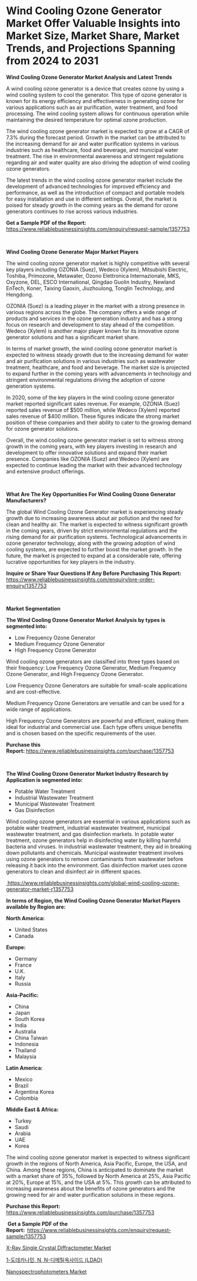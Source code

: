 <p><h1>Wind Cooling Ozone Generator Market Offer Valuable Insights into Market Size, Market Share, Market Trends, and Projections Spanning from 2024 to 2031</h1></p><p><strong>Wind Cooling Ozone Generator Market Analysis and Latest Trends</strong></p>
<p><p>A wind cooling ozone generator is a device that creates ozone by using a wind cooling system to cool the generator. This type of ozone generator is known for its energy efficiency and effectiveness in generating ozone for various applications such as air purification, water treatment, and food processing. The wind cooling system allows for continuous operation while maintaining the desired temperature for optimal ozone production.</p><p>The wind cooling ozone generator market is expected to grow at a CAGR of 7.3% during the forecast period. Growth in the market can be attributed to the increasing demand for air and water purification systems in various industries such as healthcare, food and beverage, and municipal water treatment. The rise in environmental awareness and stringent regulations regarding air and water quality are also driving the adoption of wind cooling ozone generators.</p><p>The latest trends in the wind cooling ozone generator market include the development of advanced technologies for improved efficiency and performance, as well as the introduction of compact and portable models for easy installation and use in different settings. Overall, the market is poised for steady growth in the coming years as the demand for ozone generators continues to rise across various industries.</p></p>
<p><strong>Get a Sample PDF of the Report:&nbsp;</strong> <a href="https://www.reliablebusinessinsights.com/enquiry/request-sample/1357753">https://www.reliablebusinessinsights.com/enquiry/request-sample/1357753</a></p>
<p>&nbsp;</p>
<p><strong>Wind Cooling Ozone Generator Major Market Players</strong></p>
<p><p>The wind cooling ozone generator market is highly competitive with several key players including OZONIA (Suez), Wedeco (Xylem), Mitsubishi Electric, Toshiba, Primozone, Metawater, Ozono Elettronica Internazionale, MKS, Oxyzone, DEL, ESCO International, Qingdao Guolin Industry, Newland EnTech, Koner, Taixing Gaoxin, Jiuzhoulong, Tonglin Technology, and Hengdong.</p><p>OZONIA (Suez) is a leading player in the market with a strong presence in various regions across the globe. The company offers a wide range of products and services in the ozone generation industry and has a strong focus on research and development to stay ahead of the competition. Wedeco (Xylem) is another major player known for its innovative ozone generator solutions and has a significant market share.</p><p>In terms of market growth, the wind cooling ozone generator market is expected to witness steady growth due to the increasing demand for water and air purification solutions in various industries such as wastewater treatment, healthcare, and food and beverage. The market size is projected to expand further in the coming years with advancements in technology and stringent environmental regulations driving the adoption of ozone generation systems.</p><p>In 2020, some of the key players in the wind cooling ozone generator market reported significant sales revenue. For example, OZONIA (Suez) reported sales revenue of $500 million, while Wedeco (Xylem) reported sales revenue of $400 million. These figures indicate the strong market position of these companies and their ability to cater to the growing demand for ozone generator solutions.</p><p>Overall, the wind cooling ozone generator market is set to witness strong growth in the coming years, with key players investing in research and development to offer innovative solutions and expand their market presence. Companies like OZONIA (Suez) and Wedeco (Xylem) are expected to continue leading the market with their advanced technology and extensive product offerings.</p></p>
<p>&nbsp;</p>
<p><strong>What Are The Key Opportunities For Wind Cooling Ozone Generator Manufacturers?</strong></p>
<p><p>The global Wind Cooling Ozone Generator market is experiencing steady growth due to increasing awareness about air pollution and the need for clean and healthy air. The market is expected to witness significant growth in the coming years, driven by strict environmental regulations and the rising demand for air purification systems. Technological advancements in ozone generator technology, along with the growing adoption of wind cooling systems, are expected to further boost the market growth. In the future, the market is projected to expand at a considerable rate, offering lucrative opportunities for key players in the industry.</p></p>
<p><strong>Inquire or Share Your Questions If Any Before Purchasing This Report:</strong> <a href="https://www.reliablebusinessinsights.com/enquiry/pre-order-enquiry/1357753">https://www.reliablebusinessinsights.com/enquiry/pre-order-enquiry/1357753</a></p>
<p>&nbsp;</p>
<p><strong>Market Segmentation</strong></p>
<p><strong>The Wind Cooling Ozone Generator Market Analysis by types is segmented into:</strong></p>
<p><ul><li>Low Frequency Ozone Generator</li><li>Medium Frequency Ozone Generator</li><li>High Frequency Ozone Generator</li></ul></p>
<p><p>Wind cooling ozone generators are classified into three types based on their frequency: Low Frequency Ozone Generator, Medium Frequency Ozone Generator, and High Frequency Ozone Generator. </p><p>Low Frequency Ozone Generators are suitable for small-scale applications and are cost-effective. </p><p>Medium Frequency Ozone Generators are versatile and can be used for a wide range of applications. </p><p>High Frequency Ozone Generators are powerful and efficient, making them ideal for industrial and commercial use. Each type offers unique benefits and is chosen based on the specific requirements of the user.</p></p>
<p><strong>Purchase this Report:&nbsp;</strong><a href="https://www.reliablebusinessinsights.com/purchase/1357753">https://www.reliablebusinessinsights.com/purchase/1357753</a></p>
<p>&nbsp;</p>
<p><strong>The Wind Cooling Ozone Generator Market Industry Research by Application is segmented into:</strong></p>
<p><ul><li>Potable Water Treatment</li><li>Industrial Wastewater Treatment</li><li>Municipal Wastewater Treatment</li><li>Gas Disinfection</li></ul></p>
<p><p>Wind cooling ozone generators are essential in various applications such as potable water treatment, industrial wastewater treatment, municipal wastewater treatment, and gas disinfection markets. In potable water treatment, ozone generators help in disinfecting water by killing harmful bacteria and viruses. In industrial wastewater treatment, they aid in breaking down pollutants and chemicals. Municipal wastewater treatment involves using ozone generators to remove contaminants from wastewater before releasing it back into the environment. Gas disinfection market uses ozone generators to clean and disinfect air in different spaces.</p></p>
<p><a href="https://www.reliablebusinessinsights.com/global-wind-cooling-ozone-generator-market-r1357753">&nbsp;https://www.reliablebusinessinsights.com/global-wind-cooling-ozone-generator-market-r1357753</a></p>
<p><strong>In terms of Region, the Wind Cooling Ozone Generator Market Players available by Region are:</strong></p>
<p>
    <p> <strong> North America: </strong>
        <ul>
            <li>United States</li>
            <li>Canada</li>
        </ul>
        </p> 
    <p> <strong> Europe: </strong>
        <ul>
            <li>Germany</li>
            <li>France</li>
            <li>U.K.</li>
            <li>Italy</li>
            <li>Russia</li>
        </ul>
        </p> 
    <p> <strong> Asia-Pacific: </strong>
        <ul>
            <li>China</li>
            <li>Japan</li>
            <li>South Korea</li>
            <li>India</li>
            <li>Australia</li>
            <li>China Taiwan</li>
            <li>Indonesia</li>
            <li>Thailand</li>
            <li>Malaysia</li>
        </ul>
        </p> 
    <p> <strong> Latin America: </strong>
        <ul>
            <li>Mexico</li>
            <li>Brazil</li>
            <li>Argentina Korea</li>
            <li>Colombia</li>
        </ul>
        </p> 
    <p> <strong> Middle East & Africa: </strong>
        <ul>
            <li>Turkey</li>
            <li>Saudi</li>
            <li>Arabia</li>
            <li>UAE</li>
            <li>Korea</li>
        </ul>
    </p>
    </p>
<p><p>The wind cooling ozone generator market is expected to witness significant growth in the regions of North America, Asia Pacific, Europe, the USA, and China. Among these regions, China is anticipated to dominate the market with a market share of 35%, followed by North America at 25%, Asia Pacific at 20%, Europe at 15%, and the USA at 5%. This growth can be attributed to increasing awareness about the benefits of ozone generators and the growing need for air and water purification solutions in these regions.</p></p>
<p><strong>Purchase this Report: </strong><a href="https://www.reliablebusinessinsights.com/purchase/1357753">https://www.reliablebusinessinsights.com/purchase/1357753</a></p>
<p>&nbsp;<strong>Get a Sample PDF of the Report:&nbsp;&nbsp;</strong><a href="https://www.reliablebusinessinsights.com/enquiry/request-sample/1357753">https://www.reliablebusinessinsights.com/enquiry/request-sample/1357753</a></p>
<p><strong></strong></p>
<p><p><a href="https://view.publitas.com/reportprime-1/future-trends-in-global-x-ray-single-crystal-diffractometer-market-market-insights-and-analysis-from-2024-to-2031-in-153-pages/">X-Ray Single Crystal Diffractometer Market</a></p><p><a href="https://github.com/Madalyell456456/Market-Research-Report-List-2/blob/main/2252968173897.md">1-도데카나민, N, N-디메틸옥사이드 (LDAO)</a></p><p><a href="https://view.publitas.com/reportprime-1/nanospectrophotometers-market-size-share-trends-analysis-report-by-end-use-biological-industry-chemical-industry-others-by-raw-material-and-forecast-till-2031/">Nanospectrophotometers Market</a></p></p>